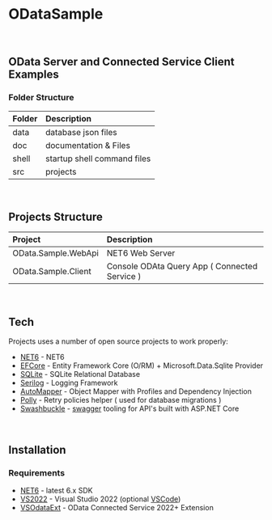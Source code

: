 # ODataSample

<br/>

## OData Server and Connected Service Client Examples

### Folder Structure ###
| Folder | Description |
| :------ | :------ |
| data | database json files |
| doc  | documentation & Files |
| shell | startup shell command files  |
| src | projects |

<br/>

## Projects Structure ###
| Project | Description |
| :------ | :------ |
| OData.Sample.WebApi | NET6 Web Server |
| OData.Sample.Client| Console ODAta Query App ( Connected Service ) |

<br/>

## Tech
Projects uses a number of open source projects to work properly:

* [NET6] - NET6
* [EFCore] - Entity Framework Core (O/RM) + Microsoft.Data.Sqlite Provider
* [SQLite] - SQLite Relational Database
* [Serilog] - Logging Framework
* [AutoMapper] - Object Mapper with Profiles and Dependency Injection
* [Polly] - Retry policies helper ( used for database migrations )
* [Swashbuckle] - [swagger] tooling for API's built with ASP.NET Core

<br/>

## Installation

### Requirements

* [NET6] - latest 6.x SDK
* [VS2022] - Visual Studio 2022 (optional [VSCode])
* [VSOdataExt] - OData Connected Service 2022+ Extension

[//]: # (These are reference links used in the body of this note and get stripped out when the markdown processor does its job. There is no need to format nicely because it shouldn't be seen. Thanks SO - http://stackoverflow.com/questions/4823468/store-comments-in-markdown-syntax)

   [NET6]: <https://dotnet.microsoft.com/en-us/download/dotnet/6.0>
   [EFCore]: <https://github.com/dotnet/efcore/>
   [Serilog]: <https://serilog.net/>
   [AutoMapper]: <http://automapper.org/>
   [Swashbuckle]: <https://github.com/domaindrivendev/Swashbuckle.AspNetCore/blob/master/README.md>
   [Swagger]: <https://swagger.io/>
   [Newtonsoft.Json]: <https://www.newtonsoft.com/json>
   [SQLite]: https://www.sqlite.org/
   [Polly]: https://github.com/App-vNext/Polly
   [VS2022]: https://visualstudio.microsoft.com/
   [VSCode]: https://code.visualstudio.com/
   [VSOdataExt]: https://marketplace.visualstudio.com/items?itemName=marketplace.ODataConnectedService2022